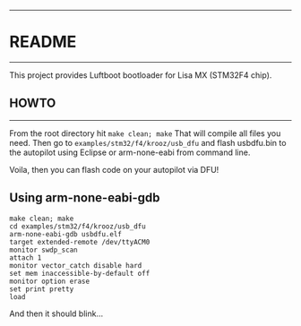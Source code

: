 ------------------------------------------------------------------------------
# README
------------------------------------------------------------------------------
This project provides Luftboot bootloader for Lisa MX (STM32F4 chip).


## HOWTO
--------------
From the root directory hit ``make clean; make``
That will compile all files you need. Then go to ``examples/stm32/f4/krooz/usb_dfu`` 
and flash usbdfu.bin to the autopilot using Eclipse or arm-none-eabi from command line.

Voila, then you can flash code on your autopilot via DFU!

## Using arm-none-eabi-gdb
```
make clean; make
cd examples/stm32/f4/krooz/usb_dfu
arm-none-eabi-gdb usbdfu.elf
target extended-remote /dev/ttyACM0
monitor swdp_scan
attach 1
monitor vector_catch disable hard
set mem inaccessible-by-default off
monitor option erase
set print pretty
load
```

And then it should blink...
